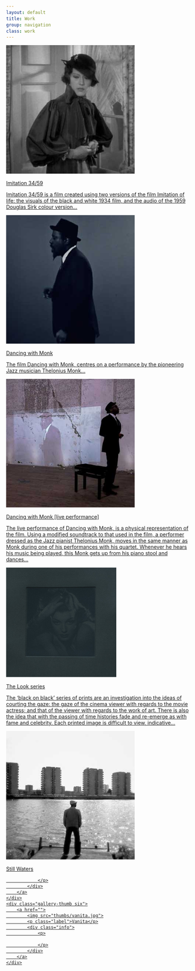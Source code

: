 ```yaml
---
layout: default
title: Work
group: navigation
class: work
---
```


<div class="gallery-wrapper">
	<div class="gallery-thumb one">
		<a href="imitation-34-59">
			<img src="thumbs/imitation-34-59.jpg" alt="Imitation 34/59">
			<p class="label">Imitation 34/59</p>
			<div class="info">
				<p>
					Imitation 34/59 is a film created using two versions of the film Imitation of life: the visuals of the black and white 1934 film, and the audio of the 1959 Douglas Sirk colour version...
				</p>
			</div>
		</a>
	</div>
	<div class="gallery-thumb two">
		<a href="">
			<img src="thumbs/dancing-with-monk.jpg">
			<p class="label">Dancing with Monk</p>
			<div class="info">
				<p>
					The film Dancing with Monk, centres on a performance by the pioneering Jazz musician Thelonius Monk...
				</p>
			</div>
		</a>
	</div>
	<div class="gallery-thumb three">
		<a href="">
			<img src="thumbs/dancing-with-monk-live.jpg">
			<p class="label">Dancing with Monk [live performance]</p>
			<div class="info">
				<p>
					The live performance of Dancing with Monk, is a physical representation of the film. Using a modified soundtrack to that used in the film, a performer dressed as the Jazz pianist Thelonius Monk, moves in the same manner as Monk during one of his performances with his quartet. Whenever he hears his music being played, this Monk gets up from his piano stool and dances...
				</p>
			</div>
		</a>
	</div>
	<div class="gallery-thumb four">
		<a href="">
			<img src="thumbs/look.jpg">
			<p class="label">The Look series</p>
			<div class="info">
				<p>
					The ‘black on black’ series of prints are an investigation into the ideas of courting the gaze: the gaze of the cinema viewer with regards to the movie actress; and that of the viewer with regards to the work of art.  There is also the idea that with the passing of time histories fade and re-emerge as with fame and celebrity. Each printed image is difficult to view, indicative...
				</p>
			</div>
		</a>
	</div>
	<div class="gallery-thumb five">
		<a href="">
			<img src="thumbs/still-waters.jpg">
			<p class="label">Still Waters</p>
			<div class="info">
				<p>
					
				</p>
			</div>
		</a>
	</div>
	<div class="gallery-thumb six">
		<a href="">
			<img src="thumbs/vanita.jpg">
			<p class="label">Vanita</p>
			<div class="info">
				<p>

				</p>
			</div>
		</a>
	</div>
</div>
